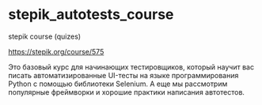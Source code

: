 # stepik_autotests_course
stepik course (quizes)

https://stepik.org/course/575

Это базовый курс для начинающих тестировщиков, который научит вас писать автоматизированные UI-тесты на языке программирования Python с помощью библиотеки Selenium. А еще мы рассмотрим популярные фреймворки и хорошие практики написания автотестов.
